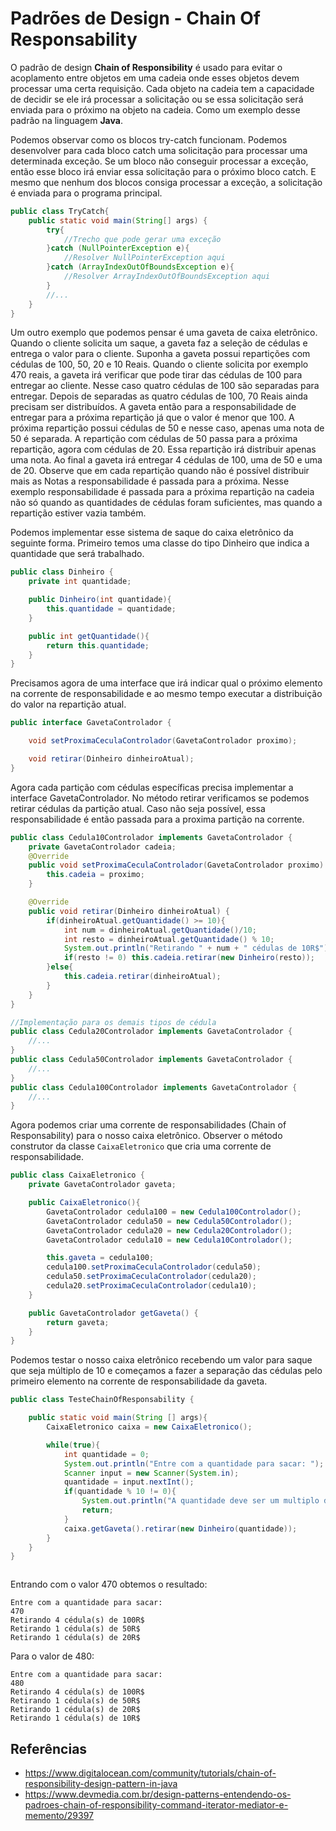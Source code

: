 # Padrões de Design - Chain Of Responsability

O padrão de design **Chain of Responsibility** é usado para evitar o acoplamento
entre objetos em uma cadeia onde esses objetos devem processar uma certa requisição.
Cada objeto na cadeia tem a capacidade de decidir se ele irá processar a solicitação
ou se  essa solicitação será enviada para o próximo na objeto na cadeia.
Como um exemplo desse padrão na linguagem **Java**.

Podemos observar como os blocos try-catch funcionam. Podemos desenvolver para
cada bloco catch uma solicitação para processar uma determinada exceção.
Se um bloco não conseguir processar a exceção, então esse bloco irá enviar essa
solicitação para o próximo bloco catch. E mesmo que nenhum dos blocos consiga
processar a exceção, a solicitação é enviada para o programa principal.

```java
public class TryCatch{
    public static void main(String[] args) {
        try{
            //Trecho que pode gerar uma exceção
        }catch (NullPointerException e){
            //Resolver NullPointerException aqui  
        }catch (ArrayIndexOutOfBoundsException e){
            //Resolver ArrayIndexOutOfBoundsException aqui  
        }
        //...
    }
}
```

Um outro exemplo que podemos pensar é uma gaveta de caixa eletrônico. Quando
o cliente solicita um saque, a gaveta faz a seleção de cédulas e entrega o valor
para o cliente. Suponha a gaveta possui repartições com cédulas de 100, 50, 20
e 10 Reais. Quando o cliente solicita por exemplo 470 reais, a gaveta irá
verificar que pode tirar das cédulas de 100 para entregar ao cliente. Nesse caso
quatro cédulas de 100 são separadas para entregar. Depois de separadas as
quatro cédulas de 100, 70 Reais ainda precisam ser distribuídos. A gaveta então
para a responsabilidade de entregar para a próxima repartição já que o valor é
menor que 100. A próxima repartição possui cédulas de 50 e nesse caso, apenas uma nota de 50 é separada.
A repartição com cédulas de 50 passa para a próxima
repartição, agora com cédulas de 20. Essa repartição irá distribuir apenas uma
nota. Ao final a gaveta irá entregar 4 cédulas de 100, uma de 50 e uma de 20.
Observe que em cada repartição quando não é possível distribuir mais as
Notas a responsabilidade é passada para a próxima. Nesse exemplo responsabilidade
é passada para a próxima repartição na cadeia não só quando as quantidades de
cédulas foram suficientes, mas quando a repartição estiver vazia também.

Podemos implementar esse sistema de saque do caixa eletrônico da seguinte forma.
Primeiro temos uma classe do tipo Dinheiro que indica a quantidade que será
trabalhado.

```java
public class Dinheiro {
    private int quantidade;

    public Dinheiro(int quantidade){
        this.quantidade = quantidade;
    }

    public int getQuantidade(){
        return this.quantidade;
    }
}
```

Precisamos agora de uma interface que irá indicar qual o próximo elemento na
corrente de responsabilidade e ao mesmo tempo executar a distribuição do valor
na repartição atual.

```java
public interface GavetaControlador {

    void setProximaCeculaControlador(GavetaControlador proximo);

    void retirar(Dinheiro dinheiroAtual);
}
```

Agora cada partição com cédulas específicas precisa implementar a interface
GavetaControlador. No método retirar verificamos se podemos retirar cédulas da partição atual.
Caso não seja possível, essa responsabilidade é então passada para a
proxima partição na corrente.

```java
public class Cedula10Controlador implements GavetaControlador {
    private GavetaControlador cadeia;
    @Override
    public void setProximaCeculaControlador(GavetaControlador proximo) {
        this.cadeia = proximo;
    }

    @Override
    public void retirar(Dinheiro dinheiroAtual) {
        if(dinheiroAtual.getQuantidade() >= 10){
            int num = dinheiroAtual.getQuantidade()/10;
            int resto = dinheiroAtual.getQuantidade() % 10;
            System.out.println("Retirando " + num + " cédulas de 10R$");
            if(resto != 0) this.cadeia.retirar(new Dinheiro(resto));
        }else{
            this.cadeia.retirar(dinheiroAtual);
        }
    }
}

//Implementação para os demais tipos de cédula
public class Cedula20Controlador implements GavetaControlador {
    //...
}
public class Cedula50Controlador implements GavetaControlador {
    //...
}
public class Cedula100Controlador implements GavetaControlador {
    //...
}
```

Agora podemos criar uma corrente de responsabilidades (Chain of Responsability)
para o nosso caixa eletrônico. Observer o método construtor da classe
``CaixaEletronico`` que cria uma corrente de responsabilidade.

```java
public class CaixaEletronico {
    private GavetaControlador gaveta;

    public CaixaEletronico(){
        GavetaControlador cedula100 = new Cedula100Controlador();
        GavetaControlador cedula50 = new Cedula50Controlador();
        GavetaControlador cedula20 = new Cedula20Controlador();
        GavetaControlador cedula10 = new Cedula10Controlador();

        this.gaveta = cedula100;
        cedula100.setProximaCeculaControlador(cedula50);
        cedula50.setProximaCeculaControlador(cedula20);
        cedula20.setProximaCeculaControlador(cedula10);
    }

    public GavetaControlador getGaveta() {
        return gaveta;
    }
}
```
Podemos testar o nosso caixa eletrônico recebendo um valor para saque que
seja múltiplo de 10 e começamos a fazer a separação das cédulas pelo
primeiro elemento na corrente de responsabilidade da gaveta.

```java
public class TesteChainOfResponsability {

    public static void main(String [] args){
        CaixaEletronico caixa = new CaixaEletronico();

        while(true){
            int quantidade = 0;
            System.out.println("Entre com a quantidade para sacar: ");
            Scanner input = new Scanner(System.in);
            quantidade = input.nextInt();
            if(quantidade % 10 != 0){
                System.out.println("A quantidade deve ser um multiplo de 10.");
                return;
            }
            caixa.getGaveta().retirar(new Dinheiro(quantidade));
        }
    }
}



```

Entrando com o valor 470 obtemos o resultado:
```text
Entre com a quantidade para sacar:
470
Retirando 4 cédula(s) de 100R$
Retirando 1 cédula(s) de 50R$
Retirando 1 cédula(s) de 20R$
```
Para o valor de 480:
```text
Entre com a quantidade para sacar: 
480
Retirando 4 cédula(s) de 100R$
Retirando 1 cédula(s) de 50R$
Retirando 1 cédula(s) de 20R$
Retirando 1 cédula(s) de 10R$
```

## Referências
- https://www.digitalocean.com/community/tutorials/chain-of-responsibility-design-pattern-in-java
- https://www.devmedia.com.br/design-patterns-entendendo-os-padroes-chain-of-responsibility-command-iterator-mediator-e-memento/29397


